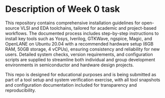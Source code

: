 # Description of Week 0 task
This repository contains comprehensive installation guidelines for open-source VLSI and EDA toolchains, tailored for academic and project-based workflows. The documented process includes step-by-step instructions to install key tools such as Yosys, Iverilog, GTKWave, ngspice, Magic, and OpenLANE on Ubuntu 20.04 with a recommended hardware setup (6GB RAM, 50GB storage, 4 vCPUs), ensuring consistency and reliability for new users. Detailed system checks, version requirements, and configuration scripts are supplied to streamline both individual and group development environments in semiconductor and hardware design projects.

This repo is designed for educational purposes and is being submitted as part of a tool setup and system verification exercise, with all tool snapshots and configuration documentation included for transparency and reproducibility.
